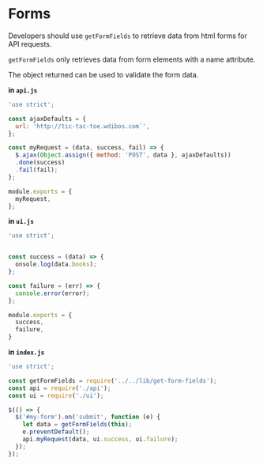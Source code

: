 # Forms

Developers should use `getFormFields` to retrieve data from html forms for API
 requests.

`getFormFields` only retrieves data from form elements with a name attribute.

The object returned can be used to validate the form data.

**in `api.js`**

```js
'use strict';

const ajaxDefaults = {
  url: 'http://tic-tac-toe.wdibos.com`',
};

const myRequest = (data, success, fail) => {
  $.ajax(Object.assign({ method: 'POST', data }, ajaxDefaults))
  .done(success)
  .fail(fail);
};

module.exports = {
  myRequest,
};
```

**in `ui.js`**

```js
'use strict';


const success = (data) => {
  onsole.log(data.books);
};

const failure = (err) => {
  console.error(error);
};

module.exports = {
  success,
  failure,
}
```

**in `index.js`**

```js
'use strict';

const getFormFields = require('../../lib/get-form-fields');
const api = require('./api');
const ui = require('./ui');

$(() => {
  $('#my-form').on('submit', function (e) {
    let data = getFormFields(this);
    e.preventDefault();
    api.myRequest(data, ui.success, ui.failure);
  });
});
```
